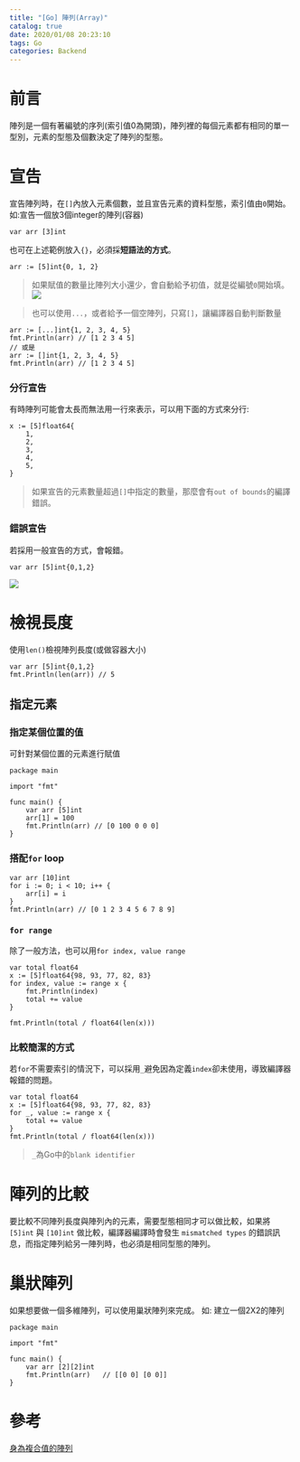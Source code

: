 ```yaml
---
title: "[Go] 陣列(Array)"
catalog: true
date: 2020/01/08 20:23:10
tags: Go
categories: Backend
---
```

<!-- toc -->
# 前言
陣列是一個有著編號的序列(索引值0為開頭)，陣列裡的每個元素都有相同的單一型別，元素的型態及個數決定了陣列的型態。
<!--more--> 
# 宣告
宣告陣列時，在`[]`內放入元素個數，並且宣告元素的資料型態，索引值由`0`開始。
如:宣告一個放3個integer的陣列(容器)
```go=
var arr [3]int
```
也可在上述範例放入`{}`，必須採**短語法的方式**。
```go=
arr := [5]int{0, 1, 2}
```
>如果賦值的數量比陣列大小還少，會自動給予初值，就是從編號`0`開始填。
![](https://i.imgur.com/gYaAxpz.png)

>也可以使用`...`，或者給予一個空陣列，只寫`[]`，讓編譯器自動判斷數量
```go=
arr := [...]int{1, 2, 3, 4, 5}
fmt.Println(arr) // [1 2 3 4 5]
// 或是
arr := []int{1, 2, 3, 4, 5}
fmt.Println(arr) // [1 2 3 4 5]
```
### 分行宣告
有時陣列可能會太長而無法用一行來表示，可以用下面的方式來分行:
```go=
x := [5]float64{ 
    1, 
    2, 
    3, 
    4, 
    5,
}
```



>如果宣告的元素數量超過`[]`中指定的數量，那麼會有`out of bounds`的編譯錯誤。

### 錯誤宣告
若採用一般宣告的方式，會報錯。
```go=
var arr [5]int{0,1,2}
```
![](https://i.imgur.com/wIwYYxE.png)

# 檢視長度
使用`len()`檢視陣列長度(或做容器大小)
```go=
var arr [5]int{0,1,2}
fmt.Println(len(arr)) // 5
```

## 指定元素
### 指定某個位置的值
可針對某個位置的元素進行賦值
```go=
package main

import "fmt"

func main() {
	var arr [5]int
	arr[1] = 100
	fmt.Println(arr) // [0 100 0 0 0]
}
```
### 搭配`for` loop
```go=
var arr [10]int
for i := 0; i < 10; i++ {
    arr[i] = i
}
fmt.Println(arr) // [0 1 2 3 4 5 6 7 8 9]
```

### `for range`
除了一般方法，也可以用`for index, value range`
```go=
var total float64
x := [5]float64{98, 93, 77, 82, 83}
for index, value := range x {
    fmt.Println(index)
    total += value
}

fmt.Println(total / float64(len(x)))
```
### 比較簡潔的方式
若`for`不需要索引的情況下，可以採用`_`避免因為定義`index`卻未使用，導致編譯器報錯的問題。
```go=
var total float64
x := [5]float64{98, 93, 77, 82, 83}
for _, value := range x {
    total += value
}
fmt.Println(total / float64(len(x)))
```
> `_`為Go中的`blank identifier`

# 陣列的比較
要比較不同陣列長度與陣列內的元素，需要型態相同才可以做比較，如果將 `[5]int` 與 `[10]int` 做比較，編譯器編譯時會發生 `mismatched types` 的錯誤訊息，而指定陣列給另一陣列時，也必須是相同型態的陣列。

# 巢狀陣列
如果想要做一個多維陣列，可以使用巢狀陣列來完成。
如: 建立一個2X2的陣列
```go=
package main

import "fmt"

func main() {
    var arr [2][2]int
    fmt.Println(arr)   // [[0 0] [0 0]]
}
```

# 參考
[身為複合值的陣列](https://openhome.cc/Gossip/Go/Array.html)